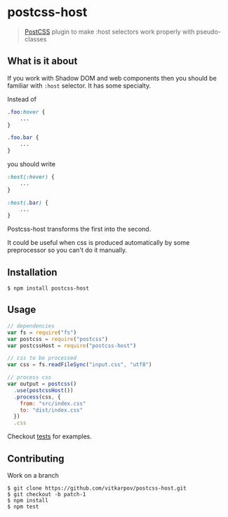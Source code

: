 # postcss-host

> [PostCSS](https://github.com/postcss/postcss) plugin to make :host selectors work properly with pseudo-classes

## What is it about

If you work with Shadow DOM and web components then you should be familiar with `:host` selector. It has some specialty.

Instead of

```css
.foo:hover {
    ...
}

.foo.bar {
    ...
}
```

you should write

```css
:host(:hover) {
    ...
}

:host(.bar) {
    ...
}
```

Postcss-host transforms the first into the second.

It could be useful when css is produced automatically by some preprocessor so you can't do it manually.

## Installation

```console
$ npm install postcss-host
```

## Usage

```js
// dependencies
var fs = require("fs")
var postcss = require("postcss")
var postcssHost = require("postcss-host")

// css to be processed
var css = fs.readFileSync("input.css", "utf8")

// process css
var output = postcss()
  .use(postcssHost())
  .process(css, {
    from: "src/index.css"
    to: "dist/index.css"
  })
  .css
```

Checkout [tests](test) for examples.

## Contributing

Work on a branch

```console
$ git clone https://github.com/vitkarpov/postcss-host.git
$ git checkout -b patch-1
$ npm install
$ npm test
```